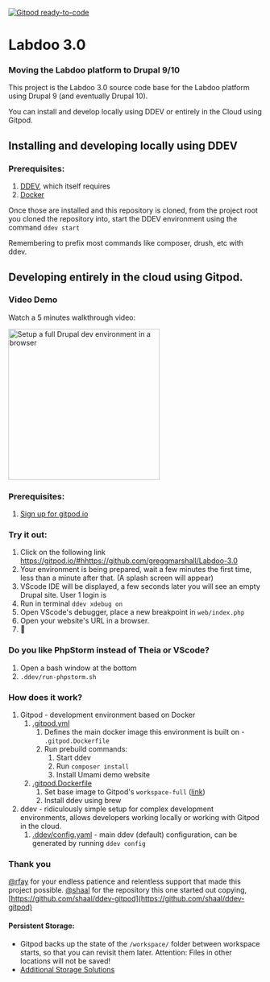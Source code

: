[![Gitpod ready-to-code](https://img.shields.io/badge/Gitpod-ready--to--code-blue?logo=gitpod)](https://gitpod.io/#https://github.com/greggmarshall/Labdoo-3.0)

# Labdoo 3.0
### Moving the Labdoo platform to Drupal 9/10
This project is the Labdoo 3.0 source code base for the Labdoo platform using Drupal 9 (and eventually Drupal 10).

You can install and develop locally using DDEV or entirely in the Cloud using Gitpod.

## Installing and developing locally using DDEV
### Prerequisites:
1. [DDEV](https://ddev.readthedocs.io/en/stable/), which itself requires
2. [Docker](https://docs.docker.com/)

Once those are installed and this repository is cloned, from the project root you cloned the repository into, start the DDEV environment using the command
`ddev start`

Remembering to prefix most commands like composer, drush, etc with ddev.
## Developing entirely in the cloud using Gitpod.
### Video Demo

Watch a 5 minutes walkthrough video:

<a href="http://www.youtube.com/watch?v=ifk5dF6rGy0"><img src="https://user-images.githubusercontent.com/22901/107867673-c6fc7080-6e4a-11eb-81c9-542cd779026b.png" width=300 alt="Setup a full Drupal dev environment in a browser"></a>

### Prerequisites:
1. [Sign up for gitpod.io](https://gitpod.io/login)

### Try it out:
1. Click on the following link
  https://gitpod.io/#hhttps://github.com/greggmarshall/Labdoo-3.0
1. Your environment is being prepared, wait a few minutes the first time, less than a minute after that. (A splash screen will appear)
1. VScode IDE will be displayed, a few seconds later you will see an empty Drupal site.  User 1 login is 
1. Run in terminal `ddev xdebug on`
1. Open VScode's debugger, place a new breakpoint in `web/index.php`
1. Open your website's URL in a browser.
1. :tada:

### Do you like PhpStorm instead of Theia or VScode?
1. Open a bash window at the bottom
2. `.ddev/run-phpstorm.sh`

### How does it work?
1. Gitpod - development environment based on Docker
    1. [.gitpod.yml](https://github.com/shaal/ddev-gitpod/blob/main/.gitpod.yml)
        1. Defines the main docker image this environment is built on - `.gitpod.Dockerfile`
        1. Run prebuild commands:
            1. Start ddev
            1. Run `composer install`
            1. Install Umami demo website
    1. [.gitpod.Dockerfile](https://github.com/shaal/ddev-gitpod/blob/main/.gitpod.Dockerfile)
        1. Set base image to Gitpod's `workspace-full` ([link](https://github.com/gitpod-io/workspace-images/tree/master/full))
        1. Install ddev using brew
1. ddev - ridiculously simple setup for complex development environments, allows developers working locally or working with Gitpod in the cloud.
    1. [.ddev/config.yaml](https://github.com/shaal/ddev-gitpod/blob/main/.ddev/config.yaml) - main ddev (default) configuration, can be generated by running `ddev config`

### Thank you
[@rfay](https://github.com/rfay) for your endless patience and relentless support that made this project possible.
[@shaal](https://github.com/shaal) for the repository this one started out copying, [https://github.com/shaal/ddev-gitpod](https://github.com/shaal/ddev-gitpod)
#### Persistent Storage:
* Gitpod backs up the state of the `/workspace/` folder between workspace starts, so that you can revisit them later. Attention: Files in other locations will not be saved!
* [Additional Storage Solutions](https://www.gitpod.io/docs/self-hosted/latest/install/storage)
